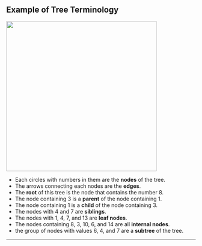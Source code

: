 <!--{type:left img + text}-->
<!--{title:Example of Tree Terminology}-->
## Example of Tree Terminology
  <img src="https://upload.wikimedia.org/wikipedia/commons/thumb/d/da/Binary_search_tree.svg/1200px-Binary_search_tree.svg.png" width="400">

* Each circles with numbers in them are the **nodes** of the tree.
* The arrows connecting each nodes are the **edges**.
* The **root** of this tree is the node that contains the number 8.
* The node containing 3 is a **parent** of the node containing 1.
* The node containing 1 is a **child** of the node containing 3. 
* The nodes with 4 and 7 are **siblings**. 
* The nodes with 1, 4, 7, and 13 are **leaf nodes**. 
* The nodes containing 8, 3, 10, 6, and 14 are all **internal nodes**. 
* the group of nodes with values 6, 4, and 7 are a **subtree** of the tree.
-----------------------------------------------------------------------------------------------------

[for speaker]: <> (In the tree above, the circles with numbers in them are the **nodes** of the tree. The arrows connecting each nodes are the **edges**. The **root** of this tree is the node that contains the number 8. The node containing 3 is a **parent** of the node containing 1. The node containing 1 is a **child** of the node containing 3. The nodes with 4 and 7 are **siblings**. The nodes with 1, 4, 7, and 13 are **leaf nodes**. The nodes containing 8, 3, 10, 6, and 14 are all **internal nodes**. Finally, the group of nodes with values 6, 4, and 7 are a **subtree** of the tree.)